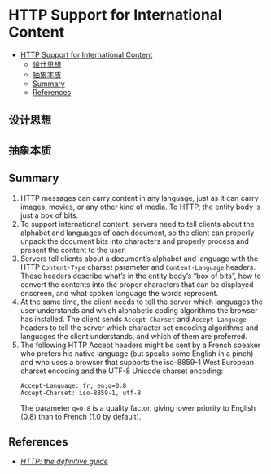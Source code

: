 # HTTP Support for International Content


<!-- TOC -->

- [HTTP Support for International Content](#http-support-for-international-content)
    - [设计思想](#设计思想)
    - [抽象本质](#抽象本质)
    - [Summary](#summary)
    - [References](#references)

<!-- /TOC -->


## 设计思想


## 抽象本质


## Summary
1. HTTP messages can carry content in any language, just as it can carry images, movies, or any other kind of media. To HTTP, the entity body is just a box of bits. 
2. To support international content, servers need to tell clients about the alphabet and languages of each document, so the client can properly unpack the document bits into characters and properly process and present the content to the user.
3. Servers tell clients about a document’s alphabet and language with the HTTP `Content-Type` charset parameter and `Content-Language` headers. These headers describe what’s in the entity body’s “box of bits”, how to convert the contents into the proper characters that can be displayed onscreen, and what spoken language the words represent. 
4. At the same time, the client needs to tell the server which languages the user understands and which alphabetic coding algorithms the browser has installed. The client sends `Accept-Charset` and `Accept-Language` headers to tell the server which character set encoding algorithms and languages the client understands, and which of them are preferred.
5. The following HTTP Accept headers might be sent by a French speaker who prefers his native language (but speaks some English in a pinch) and who uses a browser that supports the iso-8859-1 West European charset encoding and the UTF-8 Unicode charset encoding:
    ```
    Accept-Language: fr, en;q=0.8
    Accept-Charset: iso-8859-1, utf-8
    ```
    The parameter `q=0.8` is a quality factor, giving lower priority to English (0.8) than to French (1.0 by default).


## References
* [*HTTP: the definitive guide*](https://book.douban.com/subject/1440226/)
